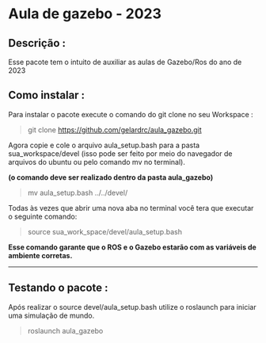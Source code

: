 # Aula de gazebo - 2023

## Descrição :  
 
Esse pacote tem o intuito de auxiliar as aulas de Gazebo/Ros do ano de 2023

## Como instalar : 

Para instalar o pacote execute o comando do git clone no seu Workspace :

> git clone https://github.com/gelardrc/aula_gazebo.git

Agora copie e cole o arquivo aula_setup.bash para a pasta sua_workspace/devel (isso pode ser feito por meio do navegador de arquivos do ubuntu ou pelo comando mv no terminal).

**(o comando deve ser realizado dentro da pasta aula_gazebo)**

> mv aula_setup.bash ../../devel/

Todas às vezes que abrir uma nova aba no terminal você tera que executar o seguinte comando: 

> source sua_work_space/devel/aula_setup.bash

**Esse comando garante que o ROS e o Gazebo estarão com as variáveis de ambiente corretas.**

_________________________________________________________________________________________________


## Testando o pacote : 

Após realizar o source devel/aula_setup.bash utilize o roslaunch para iniciar uma simulação de mundo.

> roslaunch aula_gazebo  
